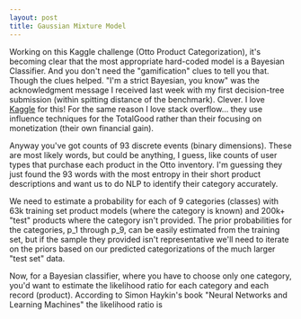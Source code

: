 ```yaml
---
layout: post
title: Gaussian Mixture Model
---
```


Working on this Kaggle challenge (Otto Product Categorization), it's becoming clear that the most appropriate hard-coded model is a Bayesian Classifier. And you don't need the "gamification" clues to tell you that. Though the clues helped. "I'm a strict Bayesian, you know" was the acknowledgment message I received last week with my first decision-tree submission (within spitting distance of the benchmark). Clever. I love [Kaggle](http://kaggle.com) for this! For the same reason I love stack overflow... they use influence techniques for the TotalGood rather than their focusing on monetization (their own financial gain).

Anyway you've got counts of 93 discrete events (binary dimensions). These are most likely words, but could be anything, I guess, like counts of user types that purchase each product in the Otto inventory. I'm guessing they just found the 93 words with the most entropy in their short product descriptions and want us to do NLP to identify their category accurately.

We need to estimate a probability for each of 9 categories (classes) with 63k training set product models (where the category is known) and 200k+ "test" products where the category isn't provided. The prior probabilities for the categories, p_1 through p_9, can be easily estimated from the training set, but if the sample they provided isn't representative we'll need to iterate on the priors based on our predicted categorizations of the much larger "test set" data.

Now, for a Bayesian classifier, where you have to choose only one category, you'd want to estimate the likelihood ratio for each category and each record (product). According to Simon Haykin's book "Neural Networks and Learning Machines" the likelihood ratio is 

